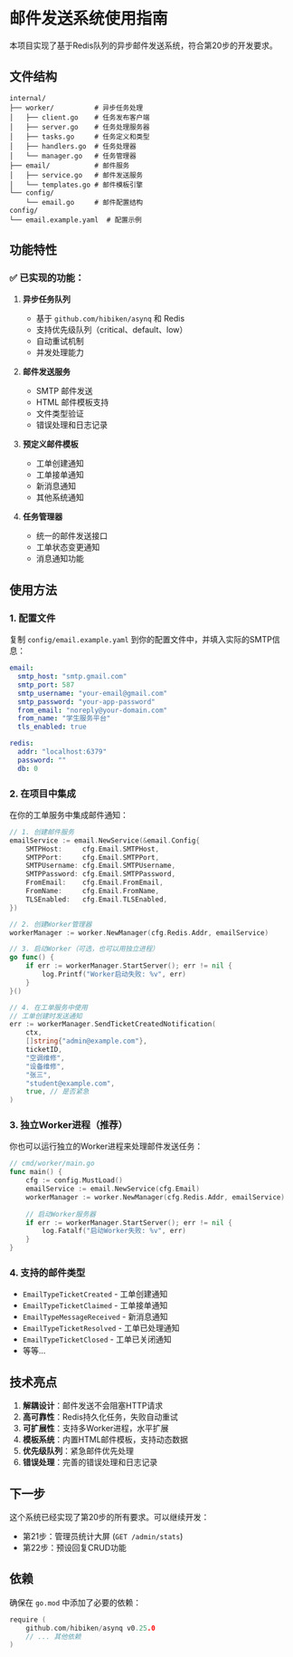 # 邮件发送系统使用指南

本项目实现了基于Redis队列的异步邮件发送系统，符合第20步的开发要求。

## 文件结构

```
internal/
├── worker/          # 异步任务处理
│   ├── client.go    # 任务发布客户端
│   ├── server.go    # 任务处理服务器
│   ├── tasks.go     # 任务定义和类型
│   ├── handlers.go  # 任务处理器
│   └── manager.go   # 任务管理器
├── email/           # 邮件服务
│   ├── service.go   # 邮件发送服务
│   └── templates.go # 邮件模板引擎
└── config/
    └── email.go     # 邮件配置结构
config/
└── email.example.yaml  # 配置示例
```

## 功能特性

### ✅ 已实现的功能：

1. **异步任务队列**
   - 基于 `github.com/hibiken/asynq` 和 Redis
   - 支持优先级队列（critical、default、low）
   - 自动重试机制
   - 并发处理能力

2. **邮件发送服务**
   - SMTP 邮件发送
   - HTML 邮件模板支持
   - 文件类型验证
   - 错误处理和日志记录

3. **预定义邮件模板**
   - 工单创建通知
   - 工单接单通知  
   - 新消息通知
   - 其他系统通知

4. **任务管理器**
   - 统一的邮件发送接口
   - 工单状态变更通知
   - 消息通知功能

## 使用方法

### 1. 配置文件

复制 `config/email.example.yaml` 到你的配置文件中，并填入实际的SMTP信息：

```yaml
email:
  smtp_host: "smtp.gmail.com"
  smtp_port: 587
  smtp_username: "your-email@gmail.com"
  smtp_password: "your-app-password"
  from_email: "noreply@your-domain.com"
  from_name: "学生服务平台"
  tls_enabled: true

redis:
  addr: "localhost:6379"
  password: ""
  db: 0
```

### 2. 在项目中集成

在你的工单服务中集成邮件通知：

```go
// 1. 创建邮件服务
emailService := email.NewService(&email.Config{
    SMTPHost:     cfg.Email.SMTPHost,
    SMTPPort:     cfg.Email.SMTPPort,
    SMTPUsername: cfg.Email.SMTPUsername,
    SMTPPassword: cfg.Email.SMTPPassword,
    FromEmail:    cfg.Email.FromEmail,
    FromName:     cfg.Email.FromName,
    TLSEnabled:   cfg.Email.TLSEnabled,
})

// 2. 创建Worker管理器
workerManager := worker.NewManager(cfg.Redis.Addr, emailService)

// 3. 启动Worker（可选，也可以用独立进程）
go func() {
    if err := workerManager.StartServer(); err != nil {
        log.Printf("Worker启动失败: %v", err)
    }
}()

// 4. 在工单服务中使用
// 工单创建时发送通知
err := workerManager.SendTicketCreatedNotification(
    ctx,
    []string{"admin@example.com"},
    ticketID,
    "空调维修",
    "设备维修",
    "张三",
    "student@example.com",
    true, // 是否紧急
)
```

### 3. 独立Worker进程（推荐）

你也可以运行独立的Worker进程来处理邮件发送任务：

```go
// cmd/worker/main.go
func main() {
    cfg := config.MustLoad()
    emailService := email.NewService(cfg.Email)
    workerManager := worker.NewManager(cfg.Redis.Addr, emailService)
    
    // 启动Worker服务器
    if err := workerManager.StartServer(); err != nil {
        log.Fatalf("启动Worker失败: %v", err)
    }
}
```

### 4. 支持的邮件类型

- `EmailTypeTicketCreated` - 工单创建通知
- `EmailTypeTicketClaimed` - 工单接单通知
- `EmailTypeMessageReceived` - 新消息通知
- `EmailTypeTicketResolved` - 工单已处理通知
- `EmailTypeTicketClosed` - 工单已关闭通知
- 等等...

## 技术亮点

1. **解耦设计**：邮件发送不会阻塞HTTP请求
2. **高可靠性**：Redis持久化任务，失败自动重试
3. **可扩展性**：支持多Worker进程，水平扩展
4. **模板系统**：内置HTML邮件模板，支持动态数据
5. **优先级队列**：紧急邮件优先处理
6. **错误处理**：完善的错误处理和日志记录

## 下一步

这个系统已经实现了第20步的所有要求。可以继续开发：

- 第21步：管理员统计大屏 (`GET /admin/stats`)
- 第22步：预设回复CRUD功能

## 依赖

确保在 `go.mod` 中添加了必要的依赖：

```go
require (
    github.com/hibiken/asynq v0.25.0
    // ... 其他依赖
)
```